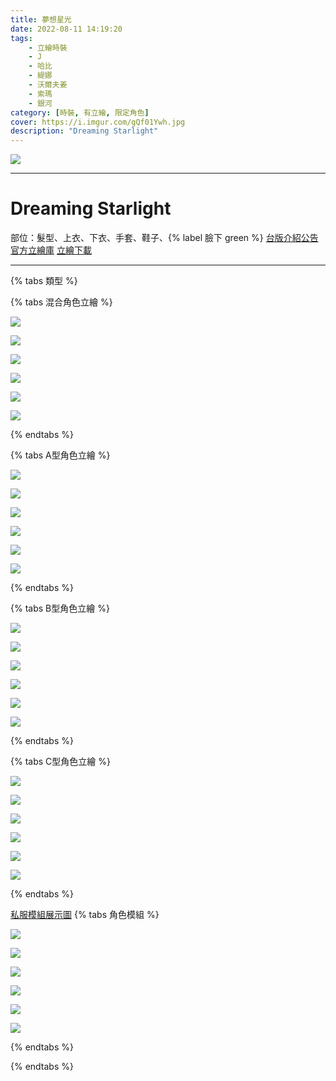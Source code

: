 ```yaml
---
title: 夢想星光
date: 2022-08-11 14:19:20
tags:
    - 立繪時裝
    - J
    - 哈比
    - 緹娜
    - 沃爾夫姜
    - 索瑪
    - 銀河
category: [時裝, 有立繪, 限定角色]
cover: https://i.imgur.com/gQf01Ywh.jpg
description: "Dreaming Starlight"
---
```


![](http://file.nexon.com/NxFile/Download/FileDownloader.aspx?oidFile=4981025172631856461)

---
# Dreaming Starlight

部位：髮型、上衣、下衣、手套、鞋子、{% label 臉下 green %}
[台版介紹公告](http://cls.mangot5.com/game/cls/news/detail?contentNo=50662)
[官方立繪庫](https://closers.nexon.com/Pds/FanSiteKit)
[立繪下載](https://closers.vod.nexoncdn.co.kr/site/fansitekit/Closers_FansiteKit_Starlight_874opny.zip)


---
{% tabs 類型 %}
<!-- tab <font color=#6495ED><b>混合立繪</b></font>-->
{% tabs 混合角色立繪 %}
<!-- tab J-->
[![](https://i.imgur.com/8vRtMRHh.jpg)](https://i.imgur.com/8vRtMRH.jpg)
<!-- endtab -->
<!-- tab 哈比(Harpy)-->
[![](https://i.imgur.com/c71uuCqh.jpg)](https://i.imgur.com/c71uuCq.jpg)
<!-- endtab -->
<!-- tab 緹娜(Tina)-->
[![](https://i.imgur.com/3iSMfLIh.jpg)](https://i.imgur.com/3iSMfLI.jpg)
<!-- endtab -->
<!-- tab 沃爾夫姜(Wolfgang)-->
[![](https://i.imgur.com/QTo9QVHh.jpg)](https://i.imgur.com/QTo9QVH.jpg)
<!-- endtab -->
<!-- tab 索瑪(Soma)-->
[![](https://i.imgur.com/eTidlr6h.jpg)](https://i.imgur.com/eTidlr6.jpg)
<!-- endtab -->
<!-- tab 銀河(Eunha)-->
[![](https://i.imgur.com/ZTKtDlyh.jpg)](https://i.imgur.com/ZTKtDly.jpg)
<!-- endtab -->
{% endtabs %}
<!-- endtab -->

<!-- tab <font color=#DE3163><b>立繪A型</b></font>-->
{% tabs A型角色立繪 %}
<!-- tab J-->
[![](https://i.imgur.com/fBRp93Ah.jpg)](https://i.imgur.com/fBRp93A.jpg)
<!-- endtab -->
<!-- tab 哈比(Harpy)-->
[![](https://i.imgur.com/mCpBAogh.jpg)](https://i.imgur.com/mCpBAog.jpg)
<!-- endtab -->
<!-- tab 緹娜(Tina)-->
[![](https://i.imgur.com/zqDIUfuh.jpg)](https://i.imgur.com/zqDIUfu.jpg)
<!-- endtab -->
<!-- tab 沃爾夫姜(Wolfgang)-->
[![](https://i.imgur.com/a0mbO4hh.jpg)](https://i.imgur.com/a0mbO4h.jpg)
<!-- endtab -->
<!-- tab 索瑪(Soma)-->
[![](https://i.imgur.com/8krYHWuh.jpg)](https://i.imgur.com/8krYHWu.jpg)
<!-- endtab -->
<!-- tab 銀河(Eunha)-->
[![](https://i.imgur.com/oVGUf54h.jpg)](https://i.imgur.com/oVGUf54.jpg)
<!-- endtab -->
{% endtabs %}
<!-- endtab -->

<!-- tab <font color=#DE3163><b>立繪B型</b></font>-->
{% tabs B型角色立繪 %}
<!-- tab J-->
[![](https://i.imgur.com/mBjOAO3h.jpg)](https://i.imgur.com/mBjOAO3.jpg)
<!-- endtab -->
<!-- tab 哈比(Harpy)-->
[![](https://i.imgur.com/Cobu6hTh.jpg)](https://i.imgur.com/Cobu6hT.jpg)
<!-- endtab -->
<!-- tab 緹娜(Tina)-->
[![](https://i.imgur.com/k7PfyEIh.jpg)](https://i.imgur.com/k7PfyEI.jpg)
<!-- endtab -->
<!-- tab 沃爾夫姜(Wolfgang)-->
[![](https://i.imgur.com/F4Enwxuh.jpg)](https://i.imgur.com/F4Enwxu.jpg)
<!-- endtab -->
<!-- tab 索瑪(Soma)-->
[![](https://i.imgur.com/SPUCm1eh.jpg)](https://i.imgur.com/SPUCm1e.jpg)
<!-- endtab -->
<!-- tab 銀河(Eunha)-->
[![](https://i.imgur.com/baKjRPEh.jpg)](https://i.imgur.com/baKjRPE.jpg)
<!-- endtab -->
{% endtabs %}
<!-- endtab -->

<!-- tab <font color=#DE3163><b>立繪C型</b></font>-->
{% tabs C型角色立繪 %}
<!-- tab J-->
[![](https://i.imgur.com/kf3JGRsh.jpg)](https://i.imgur.com/kf3JGRs.jpg)
<!-- endtab -->
<!-- tab 哈比(Harpy)-->
[![](https://i.imgur.com/PpUbHQ3h.jpg)](https://i.imgur.com/PpUbHQ3.jpg)
<!-- endtab -->
<!-- tab 緹娜(Tina)-->
[![](https://i.imgur.com/y0Vj17oh.jpg)](https://i.imgur.com/y0Vj17o.jpg)
<!-- endtab -->
<!-- tab 沃爾夫姜(Wolfgang)-->
[![](https://i.imgur.com/jzqEdaQh.jpg)](https://i.imgur.com/jzqEdaQ.jpg)
<!-- endtab -->
<!-- tab 索瑪(Soma)-->
[![](https://i.imgur.com/yU3rcP4h.jpg)](https://i.imgur.com/yU3rcP4.jpg)
<!-- endtab -->
<!-- tab 銀河(Eunha)-->
[![](https://i.imgur.com/uvtnaw3h.jpg)](https://i.imgur.com/uvtnaw3.jpg)
<!-- endtab -->
{% endtabs %}
<!-- endtab -->

<!-- tab 模組預覽-->
[私服模組展示圖](https://union.codeclosers.to/index.php?/topic/699-gacha-holy-night-bunny-starlight-dreamer/)
{% tabs 角色模組 %}
<!-- tab J-->
[![](https://i.imgur.com/ZCA6UfVh.png)](https://i.imgur.com/ZCA6UfV.png)
<!-- endtab -->
<!-- tab 哈比(Harpy)-->
[![](https://i.imgur.com/ucPqYz4h.png)](https://i.imgur.com/ucPqYz4.png)
<!-- endtab -->
<!-- tab 緹娜(Tina)-->
[![](https://i.imgur.com/5CY1i48h.png)](https://i.imgur.com/5CY1i48.png)
<!-- endtab -->
<!-- tab 沃爾夫姜(Wolfgang)-->
[![](https://i.imgur.com/LYJFA2Dh.png)](https://i.imgur.com/LYJFA2D.png)
<!-- endtab -->
<!-- tab 索瑪(Soma)-->
[![](https://i.imgur.com/A9T5Yn6h.png)](https://i.imgur.com/A9T5Yn6.png)
<!-- endtab -->
<!-- tab 銀河(Eunha)-->
[![](https://i.imgur.com/dapPOtdh.png)](https://i.imgur.com/dapPOtd.png)
<!-- endtab -->
{% endtabs %}
<!-- endtab -->

{% endtabs %}